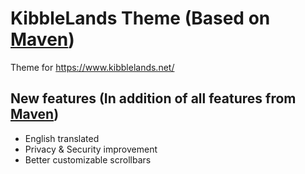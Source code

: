 # KibbleLands Theme (Based on [Maven](https://github.com/MineWeb/Theme-Maven))

Theme for https://www.kibblelands.net/

## New features (In addition of all features from [Maven](https://github.com/MineWeb/Theme-Maven))

- English translated
- Privacy & Security improvement
- Better customizable scrollbars

